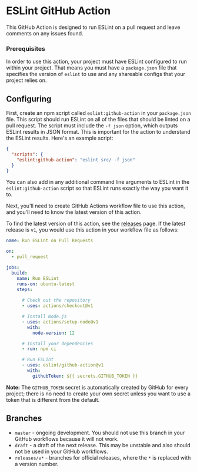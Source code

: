 # ESLint GitHub Action

This GitHub Action is designed to run ESLint on a pull request and leave comments on any issues found.

### Prerequisites

In order to use this action, your project must have ESLint configured to run within your project. That means you must have a `package.json` file that specifies the version of `eslint` to use and any shareable configs that your project relies on.

## Configuring

First, create an npm script called `eslint:github-action` in your `package.json` file. This script should run ESLint on all of the files that should be linted on a pull request. The script must include the `-f json` option, which outputs ESLint results in JSON format. This is important for the action to understand the ESLint results. Here's an example script:

```json
{
  "scripts": {
    "eslint:github-action": "eslint src/ -f json"
  }
}
```

You can also add in any additional command line arguments to ESLint in the `eslint:github-action` script so that ESLint runs exactly the way you want it to.

Next, you'll need to create GitHub Actions workflow file to use this action, and you'll need to know the latest version of this action.

To find the latest version of this action, see the [releases](https://github.com/eslint/github-action/releases) page. If the latest release is `v1`, you would use this action in your workflow file as follows:

```yaml
name: Run ESLint on Pull Requests

on:
  - pull_request

jobs:
  build:
    name: Run ESLint
    runs-on: ubuntu-latest
    steps:
      
      # Check out the repository
      - uses: actions/checkout@v1

      # Install Node.js
      - uses: actions/setup-node@v1
        with:
          node-version: 12

      # Install your dependencies
      - run: npm ci

      # Run ESLint
      - uses: eslint/github-action@v1
        with:
          githubToken: ${{ secrets.GITHUB_TOKEN }}
```

**Note:** The `GITHUB_TOKEN` secret is automatically created by GitHub for every project; there is no need to create your own secret unless you want to use a token that is different from the default.

## Branches

* `master` - ongoing development. You should not use this branch in your GitHub workflows because it will not work.
* `draft` - a draft of the next release. This may be unstable and also should not be used in your GitHub workflows.
* `releases/v*` - branches for official releases, where the `*` is replaced with a version number.
